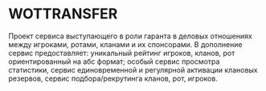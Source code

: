 # WOTTRANSFER
Проект сервиса выступающего в роли гаранта в деловых отношениях между игроками, ротами, кланами и их спонсорами. В дополнение сервис предоставляет: уникальный рейтинг игроков, кланов, рот ориентированный на абс формат; особый сервис просмотра статистики, сервис единовременной и регулярной активации клановых резервов, сервис подбора/рекрутинга кланов, рот, игроков.
